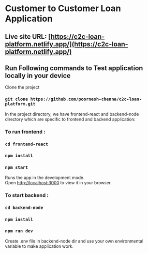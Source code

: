# Customer to Customer Loan Application

## Live site URL: [https://c2c-loan-platform.netlify.app/](https://c2c-loan-platform.netlify.app/)

## Run Following commands to Test application locally in your device

Clone the project

### `git clone https://github.com/poornesh-chenna/c2c-loan-platform.git`

In the project directory, we have frontend-react and backend-node directory which are specific to frontend and backend application:

### To run frontend :

### `cd frontend-react`

### `npm install`

### `npm start`

Runs the app in the development mode.\
Open [http://localhost:3000](http://localhost:3000) to view it in your browser.

### To start backend :

### `cd backend-node`

### `npm install`

### `npm run dev`

Create .env file in backend-node dir and use your own environmental variable to make application work.
